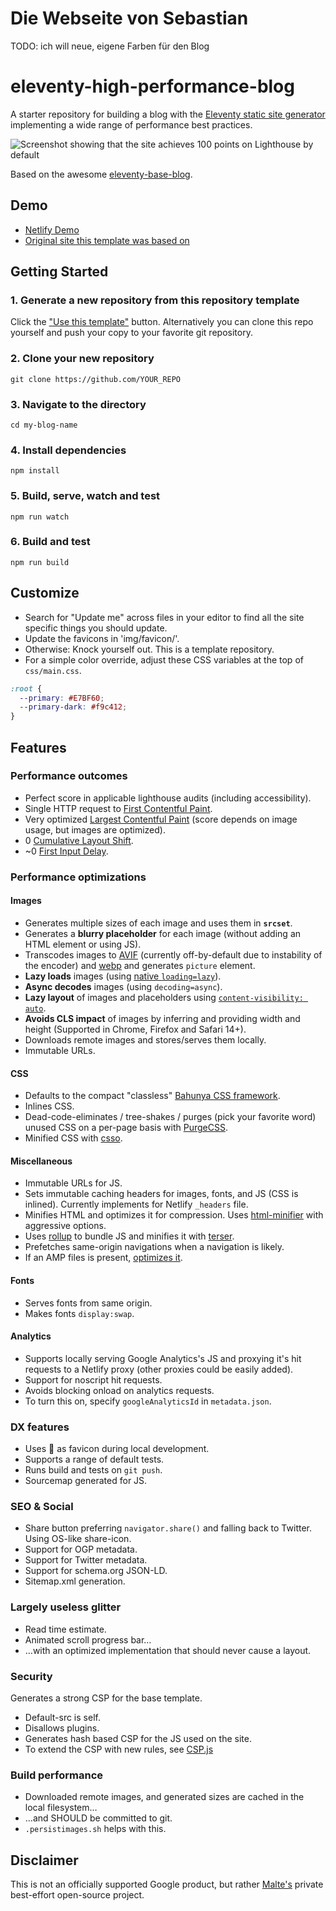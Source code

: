 # Die Webseite von Sebastian

TODO: ich will neue, eigene Farben für den Blog

# eleventy-high-performance-blog

A starter repository for building a blog with the [Eleventy static site generator](https://www.11ty.dev/) implementing a wide range of performance best practices.

![Screenshot showing that the site achieves 100 points on Lighthouse by default](https://cdn.glitch.com/db98564e-04da-47bf-a3d6-70803c3d0fe7%2FScreen%20Shot%202020-09-04%20at%2012.07.27.png?v=1599214260591)

Based on the awesome [eleventy-base-blog](https://github.com/11ty/eleventy-base-blog).

## Demo

* [Netlify Demo](https://eleventy-high-performance-blog-sample.industrialempathy.com/)
* [Original site this template was based on](https://www.industrialempathy.com/)

## Getting Started

### 1. Generate a new repository from this repository template

Click the ["Use this template"](https://github.com/google/eleventy-high-performance-blog/generate) button. Alternatively you can clone this repo yourself and push your copy to your favorite git repository.

### 2. Clone your new repository

```
git clone https://github.com/YOUR_REPO
```

### 3. Navigate to the directory

```
cd my-blog-name
```

### 4. Install dependencies

```
npm install
```

### 5. Build, serve, watch and test
```
npm run watch
```

### 6. Build and test
```
npm run build
```

## Customize

- Search for "Update me" across files in your editor to find all the site specific things you should update.
- Update the favicons in 'img/favicon/'.
- Otherwise: Knock yourself out. This is a template repository.
- For a simple color override, adjust these CSS variables at the top of `css/main.css`.

```css
:root {
  --primary: #E7BF60;
  --primary-dark: #f9c412;
}
```

## Features

### Performance outcomes

- Perfect score in applicable lighthouse audits (including accessibility).
- Single HTTP request to [First Contentful Paint](https://web.dev/first-contentful-paint/).
- Very optimized [Largest Contentful Paint](https://web.dev/lcp/) (score depends on image usage, but images are optimized).
- 0 [Cumulative Layout Shift](https://web.dev/cls/).
- ~0 [First Input Delay](https://web.dev/fid/).

### Performance optimizations

#### Images

- Generates multiple sizes of each image and uses them in **`srcset`**.
- Generates a **blurry placeholder** for each image (without adding an HTML element or using JS).
- Transcodes images to [AVIF](https://en.wikipedia.org/wiki/AV1#AV1_Image_File_Format_(AVIF)) (currently off-by-default due to instability of the encoder) and [webp](https://developers.google.com/speed/webp) and generates `picture` element.
- **Lazy loads** images (using [native `loading=lazy`](https://web.dev/native-lazy-loading/)).
- **Async decodes** images (using `decoding=async`).
- **Lazy layout** of images and placeholders using [`content-visibility: auto`](https://web.dev/content-visibility/#skipping-rendering-work-with-content-visibility).
- **Avoids CLS impact** of images by inferring and providing width and height (Supported in Chrome, Firefox and Safari 14+).
- Downloads remote images and stores/serves them locally.
- Immutable URLs.

#### CSS

- Defaults to the compact "classless" [Bahunya CSS framework](https://kimeiga.github.io/bahunya/).
- Inlines CSS.
- Dead-code-eliminates / tree-shakes / purges (pick your favorite word) unused CSS on a per-page basis with [PurgeCSS](https://purgecss.com/).
- Minified CSS with [csso](https://www.npmjs.com/package/csso).

#### Miscellaneous

- Immutable URLs for JS.
- Sets immutable caching headers for images, fonts, and JS (CSS is inlined). Currently implements for Netlify `_headers` file.
- Minifies HTML and optimizes it for compression. Uses [html-minifier](https://www.npmjs.com/package/html-minifier) with aggressive options.
- Uses [rollup](https://rollupjs.org/) to bundle JS and minifies it with [terser](https://terser.org/).
- Prefetches same-origin navigations when a navigation is likely.
- If an AMP files is present, [optimizes it](https://amp.dev/documentation/guides-and-tutorials/optimize-and-measure/optimize_amp/).

#### Fonts

- Serves fonts from same origin.
- Makes fonts `display:swap`.

#### Analytics

- Supports locally serving Google Analytics's JS and proxying it's hit requests to a Netlify proxy (other proxies could be easily added).
- Support for noscript hit requests.
- Avoids blocking onload on analytics requests.
- To turn this on, specify `googleAnalyticsId` in `metadata.json`. 

### DX features

- Uses 🚨 as favicon during local development.
- Supports a range of default tests.
- Runs build and tests on `git push`.
- Sourcemap generated for JS.

### SEO & Social

- Share button preferring `navigator.share()` and falling back to Twitter. Using OS-like share-icon.
- Support for OGP metadata.
- Support for Twitter metadata.
- Support for schema.org JSON-LD.
- Sitemap.xml generation.

### Largely useless glitter

- Read time estimate.
- Animated scroll progress bar…
- …with an optimized implementation that should never cause a layout.

### Security

Generates a strong CSP for the base template.

- Default-src is self.
- Disallows plugins.
- Generates hash based CSP for the JS used on the site.
- To extend the CSP with new rules, see [CSP.js](https://github.com/google/eleventy-high-performance-blog/blob/main/_data/csp.js#L22)

### Build performance

- Downloaded remote images, and generated sizes are cached in the local filesystem…
- …and SHOULD be committed to git.
- `.persistimages.sh` helps with this.

## Disclaimer

This is not an officially supported Google product, but rather [Malte's](https://twitter.com/cramforce) private best-effort open-source project.
